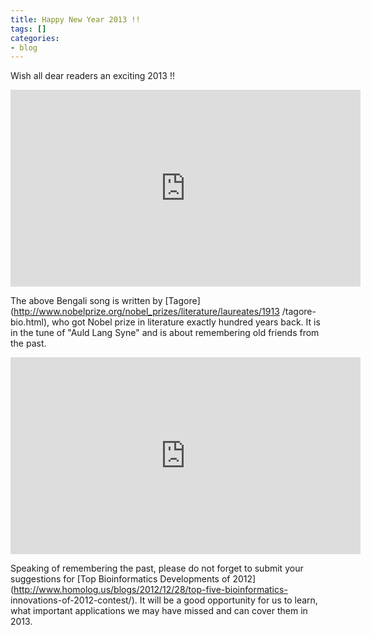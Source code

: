 ```yaml
---
title: Happy New Year 2013 !!
tags: []
categories:
- blog
---
```

Wish all dear readers an exciting 2013 !!
<!--more-->

<iframe width="560" height="315" src="http://www.youtube.com/embed/oxMBvEjtyTw" frameborder="0"> </iframe>

The above Bengali song is written by
[Tagore](http://www.nobelprize.org/nobel_prizes/literature/laureates/1913
/tagore-bio.html), who got Nobel prize in literature exactly hundred years
back. It is in the tune of "Auld Lang Syne" and is about remembering old
friends from the past.

<iframe width="560" height="315" src="http://www.youtube.com/embed/lvJRmdN9iyU" frameborder="0"> </iframe>

Speaking of remembering the past, please do not forget to submit your
suggestions for [Top Bioinformatics Developments of
2012](http://www.homolog.us/blogs/2012/12/28/top-five-bioinformatics-
innovations-of-2012-contest/). It will be a good opportunity for us to learn,
what important applications we may have missed and can cover them in 2013.

